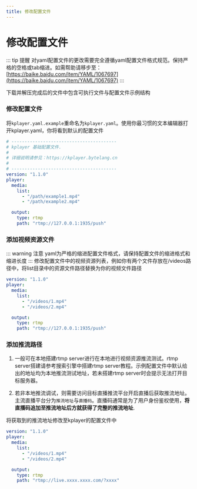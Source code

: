 ```yaml
---
title: 修改配置文件
---
```


修改配置文件
===

::: tip 提醒
对yaml配置文件的更改需要完全遵循yaml配置文件格式规范。保持严格的空格或tab缩进。如需帮助请移步至：[https://baike.baidu.com/item/YAML/1067697](https://baike.baidu.com/item/YAML/1067697)
:::

下载并解压完成后的文件中包含可执行文件与配置文件示例结构
### 修改配置文件
将`kplayer.yaml.example`重命名为`kplayer.yaml`。使用你最习惯的文本编辑器打开kplayer.yaml，你将看到默认的配置文件
```yaml
# ----------------------------------------
# kplayer 基础配置文件.
#
# 详细说明请参见：https://kplayer.bytelang.cn
#
# ----------------------------------------
version: "1.1.0"
player:
  media:
    list:
      - "/path/example1.mp4"
      - "/path/example2.mp4"

  output:
    type: rtmp
    path: "rtmp://127.0.0.1:1935/push"
```

### 添加视频资源文件
::: warning 注意
yaml为严格的缩进配置文件格式，请保持配置文件的缩进格式和缩进长度
:::
修改配置文件中的视频资源列表，例如你有两个文件存放在/videos路径中，将list目录中的资源文件路径替换为你的视频文件路径
```yaml {5,6}
version: "1.1.0"
player:
  media:
    list:
      - "/videos/1.mp4"
      - "/videos/2.mp4"

  output:
    type: rtmp
    path: "rtmp://127.0.0.1:1935/push"
```

### 添加推流路径
1. 一般可在本地搭建rtmp server进行在本地进行视频资源推流测试。rtmp server搭建请参考搜索引擎中搭建rtmp server教程。示例配置文件中默认给出的地址均为本地推流测试地址，若未搭建rtmp server时会提示无法打开目标服务器。

2. 若非本地推流调试，则需要访问目标直播推流平台开启直播后获取推流地址。主流直播平台分为`推流地址`与`直播码`。直播码通常是为了用户身份鉴权使用，**将直播码追加至推流地址后方就获得了完整的推流地址**.

将获取到的推流地址修改至kplayer的配置文件中
```yaml {10}
version: "1.1.0"
player:
  media:
    list:
      - "/videos/1.mp4"
      - "/videos/2.mp4"

  output:
    type: rtmp
    path: "rtmp://live.xxxx.xxxx.com/?xxxx"
```
